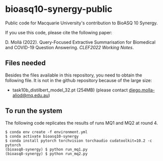 # bioasq10-synergy-public
Public code for Macquarie University's contribution to BioASQ 10 Synergy.

If you use this code, please cite the following paper:

D. Mollá (2022). Query-Focused Extractive Summarisation for Biomedical and COVID-19 Question Answering. *CLEF2022 Working Notes*.

## Files needed

Besides the files available in this repository, you need to obtain the following file. It is not in the github repository because of the large size:

- task10b_distilbert_model_32.pt (254MB) (please contact diego.molla-aliod@mq.edu.au)

## To run the system

The following code replicates the results of runs MQ1 and MQ2 at round 4.

```
$ conda env create -f environment.yml
$ conda activate bioasq10-synergy
$ conda install pytorch torchvision torchaudio cudatoolkit=10.2 -c pytorch
(bioasq8-synergy) $ python run_mq1.py
(bioasq8-synergy) $ python run_mq2.py
```
